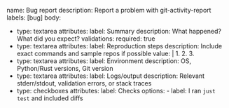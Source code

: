 name: Bug report
description: Report a problem with git-activity-report
labels: [bug]
body:
  - type: textarea
    attributes:
      label: Summary
      description: What happened? What did you expect?
    validations:
      required: true
  - type: textarea
    attributes:
      label: Reproduction steps
      description: Include exact commands and sample repos if possible
      value: |
        1.
        2.
        3.
  - type: textarea
    attributes:
      label: Environment
      description: OS, Python/Rust versions, Git version
  - type: textarea
    attributes:
      label: Logs/output
      description: Relevant stderr/stdout, validation errors, or stack traces
  - type: checkboxes
    attributes:
      label: Checks
      options:
        - label: I ran `just test` and included diffs
